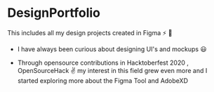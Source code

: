 # DesignPortfolio
This includes all my design projects created in Figma :zap: :pencil:

* I have always been curious about designing UI's and mockups :smiley:

* Through opensource contributions in Hacktoberfest 2020 , OpenSourceHack :v: my interest in this field grew even more and I started exploring more about the Figma Tool and AdobeXD


